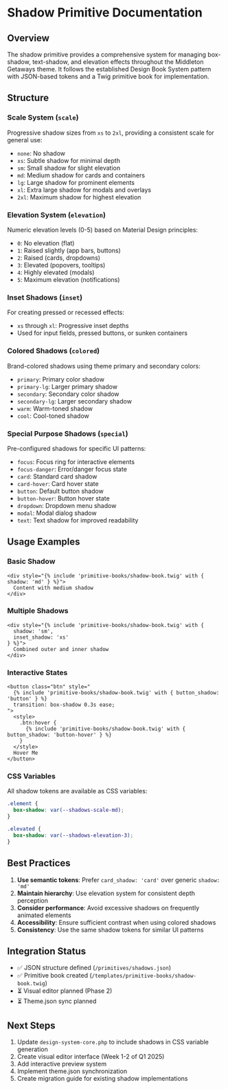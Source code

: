 # Shadow Primitive Documentation

## Overview

The shadow primitive provides a comprehensive system for managing box-shadow, text-shadow, and elevation effects throughout the Middleton Getaways theme. It follows the established Design Book System pattern with JSON-based tokens and a Twig primitive book for implementation.

## Structure

### Scale System (`scale`)
Progressive shadow sizes from `xs` to `2xl`, providing a consistent scale for general use:
- `none`: No shadow
- `xs`: Subtle shadow for minimal depth
- `sm`: Small shadow for slight elevation
- `md`: Medium shadow for cards and containers
- `lg`: Large shadow for prominent elements
- `xl`: Extra large shadow for modals and overlays
- `2xl`: Maximum shadow for highest elevation

### Elevation System (`elevation`)
Numeric elevation levels (0-5) based on Material Design principles:
- `0`: No elevation (flat)
- `1`: Raised slightly (app bars, buttons)
- `2`: Raised (cards, dropdowns)
- `3`: Elevated (popovers, tooltips)
- `4`: Highly elevated (modals)
- `5`: Maximum elevation (notifications)

### Inset Shadows (`inset`)
For creating pressed or recessed effects:
- `xs` through `xl`: Progressive inset depths
- Used for input fields, pressed buttons, or sunken containers

### Colored Shadows (`colored`)
Brand-colored shadows using theme primary and secondary colors:
- `primary`: Primary color shadow
- `primary-lg`: Larger primary shadow
- `secondary`: Secondary color shadow
- `secondary-lg`: Larger secondary shadow
- `warm`: Warm-toned shadow
- `cool`: Cool-toned shadow

### Special Purpose Shadows (`special`)
Pre-configured shadows for specific UI patterns:
- `focus`: Focus ring for interactive elements
- `focus-danger`: Error/danger focus state
- `card`: Standard card shadow
- `card-hover`: Card hover state
- `button`: Default button shadow
- `button-hover`: Button hover state
- `dropdown`: Dropdown menu shadow
- `modal`: Modal dialog shadow
- `text`: Text shadow for improved readability

## Usage Examples

### Basic Shadow
```twig
<div style="{% include 'primitive-books/shadow-book.twig' with { shadow: 'md' } %}">
  Content with medium shadow
</div>
```

### Multiple Shadows
```twig
<div style="{% include 'primitive-books/shadow-book.twig' with { 
  shadow: 'sm', 
  inset_shadow: 'xs' 
} %}">
  Combined outer and inner shadow
</div>
```

### Interactive States
```twig
<button class="btn" style="
  {% include 'primitive-books/shadow-book.twig' with { button_shadow: 'button' } %}
  transition: box-shadow 0.3s ease;
">
  <style>
    .btn:hover {
      {% include 'primitive-books/shadow-book.twig' with { button_shadow: 'button-hover' } %}
    }
  </style>
  Hover Me
</button>
```

### CSS Variables
All shadow tokens are available as CSS variables:
```css
.element {
  box-shadow: var(--shadows-scale-md);
}

.elevated {
  box-shadow: var(--shadows-elevation-3);
}
```

## Best Practices

1. **Use semantic tokens**: Prefer `card_shadow: 'card'` over generic `shadow: 'md'`
2. **Maintain hierarchy**: Use elevation system for consistent depth perception
3. **Consider performance**: Avoid excessive shadows on frequently animated elements
4. **Accessibility**: Ensure sufficient contrast when using colored shadows
5. **Consistency**: Use the same shadow tokens for similar UI patterns

## Integration Status

- ✅ JSON structure defined (`/primitives/shadows.json`)
- ✅ Primitive book created (`/templates/primitive-books/shadow-book.twig`)
- ⏳ Visual editor planned (Phase 2)
- ⏳ Theme.json sync planned

## Next Steps

1. Update `design-system-core.php` to include shadows in CSS variable generation
2. Create visual editor interface (Week 1-2 of Q1 2025)
3. Add interactive preview system
4. Implement theme.json synchronization
5. Create migration guide for existing shadow implementations